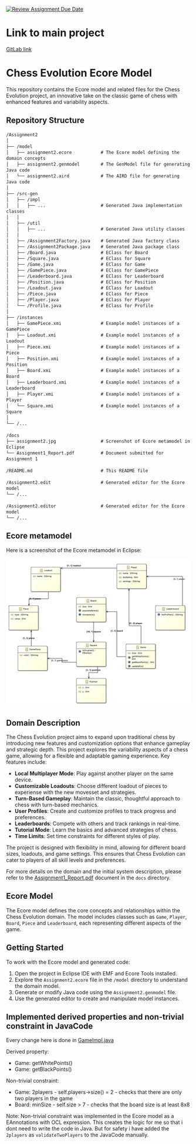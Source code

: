 [![Review Assignment Due Date](https://classroom.github.com/assets/deadline-readme-button-22041afd0340ce965d47ae6ef1cefeee28c7c493a6346c4f15d667ab976d596c.svg)](https://classroom.github.com/a/_CDJsVQB)

# Link to main project 
[GitLab link](https://gitlab.stud.idi.ntnu.no/sandesl/chess2)

# Chess Evolution Ecore Model

This repository contains the Ecore model and related files for the Chess Evolution project, an innovative take on the classic game of chess with enhanced features and variability aspects.

## Repository Structure

```
/Assignment2
│
├── /model
│   ├── assignment2.ecore           # The Ecore model defining the domain concepts
│   ├── assignment2.genmodel        # The GenModel file for generating Java code
│   └── assignment2.aird            # The AIRD file for generating Java code
│
├── /src-gen
│   ├── /impl 
│   │   ├── ...                     # Generated Java implementation classes
│   │
│   ├── /util
│   │   ├── ...                     # Generated Java utility classes
│   │ 
│   ├── /Assignment2Factory.java    # Generated Java factory class
│   ├── /Assignment2Package.java    # Generated Java package class
│   ├── /Board.java                 # EClass for Board
│   ├── /Square.java                # EClass for Square
│   ├── /Game.java                  # EClass for Game
│   ├── /GamePiece.java             # EClass for GamePiece
│   ├── /Leaderboard.java           # EClass for Leaderboard
│   ├── /Position.java              # EClass for Position
│   ├── /Loadout.java               # EClass for Loadout
│   ├── /Piece.java                 # EClass for Piece
│   ├── /Player.java                # EClass for Player
│   └── /Profile.java               # EClass for Profile
│
├── /instances
│   ├── GamePiece.xmi               # Example model instances of a GamePiece
│   ├── Loadout.xmi                 # Example model instances of a Loadout
│   ├── Piece.xmi                   # Example model instances of a Piece
│   ├── Position.xmi                # Example model instances of a Position
│   ├── Board.xmi                   # Example model instances of a Board
│   ├── Leaderboard.xmi             # Example model instances of a Leaderboard
│   ├── Player.xmi                  # Example model instances of a Player
│   └── Square.xmi                  # Example model instances of a Square
│
└── /...

/docs
├── assignment2.jpg                 # Screenshot of Ecore metamodel in Eclipse
└── Assignment1_Report.pdf          # Document submitted for Assignment 1

/README.md                          # This README file

/Assignment2.edit                   # Generated editor for the Ecore model
└── /...

/Assignment2.editor                 # Generated editor for the Ecore model
└── /...
```

## Ecore metamodel

Here is a screenshot of the Ecore metamodel in Eclipse:

![Ecore metamodel in Eclipse](./docs/assignment2.jpg)


## Domain Description

The Chess Evolution project aims to expand upon traditional chess by introducing new features and customization options that enhance gameplay and strategic depth. This project explores the variability aspects of a chess game, allowing for a flexible and adaptable gaming experience. Key features include:

- **Local Multiplayer Mode**: Play against another player on the same device.
- **Customizable Loadouts**: Choose different loadout of pieces to experiense with the new movesset and strategies.
- **Turn-Based Gameplay**: Maintain the classic, thoughtful approach to chess with turn-based mechanics.
- **User Profiles**: Create and customize profiles to track progress and preferences.
- **Leaderboards**: Compete with others and track rankings in real-time.
- **Tutorial Mode**: Learn the basics and advanced strategies of chess.
- **Time Limits**: Set time constraints for different styles of play.

The project is designed with flexibility in mind, allowing for different board sizes, loadouts, and game settings. This ensures that Chess Evolution can cater to players of all skill levels and preferences.

For more details on the domain and the initial system description, please refer to the [Assignment1_Report.pdf](./docs/Assignmen1_Report.pdf) document in the `docs` directory.

## Ecore Model

The Ecore model defines the core concepts and relationships within the Chess Evolution domain. The model includes classes such as `Game`, `Player`, `Board`, `Piece` and `Leaderboard`, each representing different aspects of the game.

## Getting Started

To work with the Ecore model and generated code:

1. Open the project in Eclipse IDE with EMF and Ecore Tools installed.
2. Explore the `Assignment2.ecore` file in the `/model` directory to understand the domain model.
3. Generate or modify Java code using the `Assignment2.genmodel` file.
4. Use the generated editor to create and manipulate model instances.

## Implemented derived properties and non-trivial constraint in JavaCode

Every change here is done in [GameImpl.java](./Assignment2/src-gen/assignment2/impl/GameImpl.java)

Derived property:
- Game: getWhitePoints() 
- Game: getBlackPoints()

Non-trivial constraint:
- Game: 2players - self.players->size() = 2 - checks that there are only two players in the game
- Board: minSize - self.size > 7 - checks that the board size is at least 8x8

Note: Non-trivial constraint was implemented in the Ecore model as a EAnnotations with OCL expression.
This creates the logic for me so that i dont need to write the code in Java.
But for safety i have added the `2players` as `validateTwoPlayers` to the JavaCode manually.
```